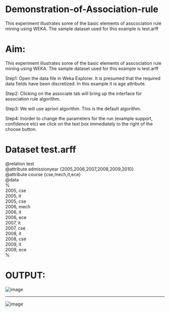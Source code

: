 # Demonstration-of-Association-rule
This experiment illustrates some of the basic elements of asscociation rule mining using WEKA. The sample dataset used for this example is test.arff

<H1>Aim: </H1>
This experiment illustrates some of the basic elements of asscociation rule mining
using WEKA. The sample dataset used for this example is test.arff

Step1: Open the data file in Weka Explorer. It is presumed that the required data fields have
been discretized. In this example it is age attribute.

Step2: Clicking on the associate tab will bring up the interface for association rule algorithm.

Step3: We will use apriori algorithm. This is the default algorithm.

Step4: Inorder to change the parameters for the run (example support, confidence etc) we
click on the text box immediately to the right of the choose button.

<H1>Dataset test.arff</H1>

@relation test<BR>
@attribute admissionyear {2005,2006,2007,2008,2009,2010}<BR>
@attribute course {cse,mech,it,ece}<BR>
@data<BR>
%<BR>
2005, cse<BR>
2005, it<BR>
2005, cse<BR>
2006, mech<BR>
2006, it<BR>
2006, ece<BR>
2007, it<BR>
2007, cse<BR>
2008, it<BR>
2008, cse<BR>
2009, it<BR>
2009, ece<BR>
%<BR>

  <H1>OUTPUT:</H1>
  
  
  ![image](https://user-images.githubusercontent.com/70971734/154476094-d60442bf-b48d-4954-942f-9512900e87ed.png)
  
  <HR>
  
  ![image](https://user-images.githubusercontent.com/70971734/154476213-edee736d-ded5-40ea-b7dd-6f215a3f1a50.png)

